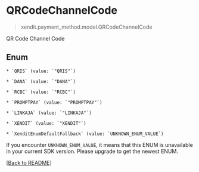 # QRCodeChannelCode
> xendit.payment_method.model.QRCodeChannelCode

QR Code Channel Code


## Enum


    * `QRIS` (value: `"QRIS"`)

    * `DANA` (value: `"DANA"`)

    * `RCBC` (value: `"RCBC"`)

    * `PROMPTPAY` (value: `"PROMPTPAY"`)

    * `LINKAJA` (value: `"LINKAJA"`)

    * `XENDIT` (value: `"XENDIT"`)

    * `XenditEnumDefaultFallback` (value: `UNKNOWN_ENUM_VALUE`)

If you encounter `UNKNOWN_ENUM_VALUE`, it means that this ENUM is unavailable in your current SDK version. Please upgrade to get the newest ENUM.

[[Back to README]](../../README.md)


